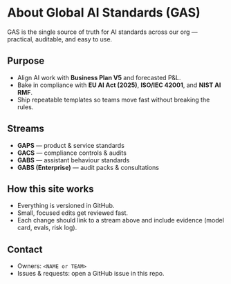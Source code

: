 # About Global AI Standards (GAS)

GAS is the single source of truth for AI standards across our org — practical, auditable, and easy to use.

## Purpose
- Align AI work with **Business Plan V5** and forecasted P&L.
- Bake in compliance with **EU AI Act (2025)**, **ISO/IEC 42001**, and **NIST AI RMF**.
- Ship repeatable templates so teams move fast without breaking the rules.

## Streams
- **GAPS** — product & service standards
- **GACS** — compliance controls & audits
- **GABS** — assistant behaviour standards
- **GABS (Enterprise)** — audit packs & consultations

## How this site works
- Everything is versioned in GitHub.
- Small, focused edits get reviewed fast.
- Each change should link to a stream above and include evidence (model card, evals, risk log).

## Contact
- Owners: `<NAME or TEAM>`
- Issues & requests: open a GitHub issue in this repo.
